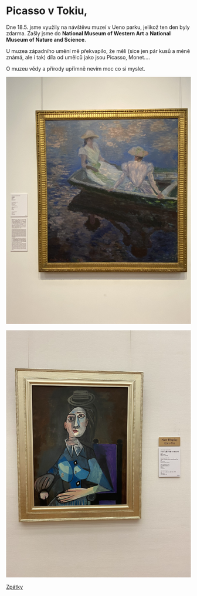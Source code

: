 # Picasso v Tokiu, 


Dne 18.5. jsme využily na návštěvu muzeí v Ueno parku, jelikož ten den byly zdarma. Zašly jsme do **National Museum of Western Art** a **National Museum of Nature and Science**. 

U muzea západního umění mě překvapilo, že měli (sice jen pár kusů a méně známá, ale i tak) díla od umělců jako jsou Picasso, Monet....


O muzeu vědy a přírody upřímně nevím moc co si myslet. 


![Branching](../photos/monet.jpeg)

![Branching](../photos/picasso.jpeg)

[Zpátky](../)
